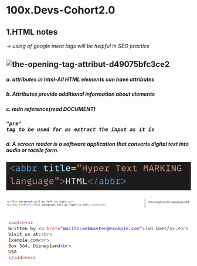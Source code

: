 # 100x.Devs-Cohort2.0
## 1.HTML notes</br>
*-> using of google meta tags will be helpful in SEO practice*
## ![the-opening-tag-attribut-d49075bfc3ce2](https://github.com/kupendrav/100x.Devs-Cohort2.0/assets/93828746/e130dab1-ed4b-4a6a-8352-59764059f202)

##### a. attributes in html-All HTML elements can have attributes</br>
##### b. Attributes provide additional information about elements
##### c. mdn reference(read DOCUMENT)
##### <pre>"pre" tag to be used for as extract the input as it is 
##### d. A screen reader is a software application that converts digital text into audio or tactile form.
#### ![abbr tag usage](./HTML/static/img/image.png)
#### ![bdo tag that turns the words to read left to right](./HTML/static/img/image2.png)
#### ![address tag](HTML/static/img/image3.png)